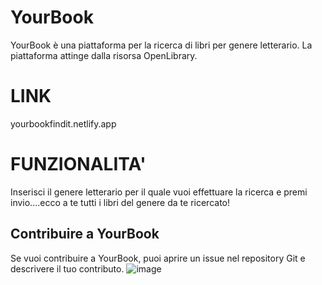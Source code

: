 # YourBook

YourBook è una piattaforma per la ricerca di libri per genere letterario. La piattaforma attinge dalla risorsa OpenLibrary.

# LINK
yourbookfindit.netlify.app

# FUNZIONALITA'
Inserisci il genere letterario per il quale vuoi effettuare la ricerca e premi invio....ecco a te tutti i libri del genere da te ricercato!


## Contribuire a YourBook

Se vuoi contribuire a YourBook, puoi aprire un issue nel repository Git e descrivere il tuo contributo.
![image](https://github.com/user-attachments/assets/d0f1fe39-f30e-4fc0-b5b1-bf2f6d6935e6)


